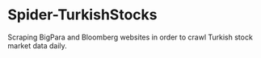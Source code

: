# Spider-TurkishStocks
Scraping BigPara and Bloomberg websites in order to crawl Turkish stock market data daily.
